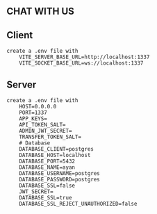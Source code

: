 ## CHAT WITH US

## Client
    create a .env file with
        VITE_SERVER_BASE_URL=http://localhost:1337
        VITE_SOCKET_BASE_URL=ws://localhost:1337

## Server
    create a .env file with
        HOST=0.0.0.0
        PORT=1337
        APP_KEYS=
        API_TOKEN_SALT=
        ADMIN_JWT_SECRET=
        TRANSFER_TOKEN_SALT=
        # Database
        DATABASE_CLIENT=postgres
        DATABASE_HOST=localhost
        DATABASE_PORT=5432
        DATABASE_NAME=ayan
        DATABASE_USERNAME=postgres
        DATABASE_PASSWORD=postgres
        DATABASE_SSL=false
        JWT_SECRET=
        DATABASE_SSL=true
        DATABASE_SSL_REJECT_UNAUTHORIZED=false
